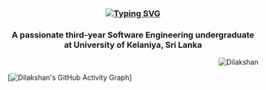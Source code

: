 <h3 align="center">
  <a href="https://git.io/typing-svg">
    <img src="https://readme-typing-svg.demolab.com?font=Fira+Code&weight=600&size=20&pause=1000&color=2A93F7&vCenter=true&multiline=true&random=true&width=435&lines=Hi%F0%9F%91%8B,+I'm+Sivanathan+Dilakshan" alt="Typing SVG" />
  </a>
</h3>

<h3 align="center">
  A passionate third-year Software Engineering undergraduate at University of Kelaniya, Sri Lanka
</h3>

<p align="right">
  <img src="https://komarev.com/ghpvc/?username=SGDilakshan&label=Profile%20views&color=0e75b6&style=flat" alt="Dilakshan" />
</p>

[![Dilakshan's GitHub Activity Graph](https://github-readme-activity-graph.vercel.app/graph?username=SGDilakshan&bg_color=171717&color=ffffff&line=64e92b&point=ffffff&area=true&hide_border=true)]

